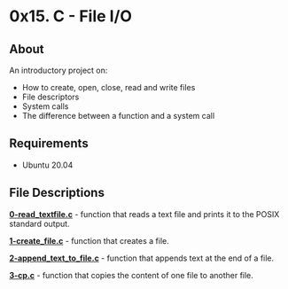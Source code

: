 # 0x15. C - File I/O
## About

An introductory project on:
- How to create, open, close, read and write files
- File descriptors
- System calls
- The difference between a function and a system call

## Requirements
- Ubuntu 20.04

## File Descriptions
**[0-read_textfile.c](0-read_textfile.c)** - function that reads a text file and prints it to the POSIX standard output.

**[1-create_file.c](1-create_file.c)** - function that creates a file.

**[2-append_text_to_file.c](2-append_text_to_file.c)** - function that appends text at the end of a file.

**[3-cp.c](3-cp.c)** - function that copies the content of one file to another file.
